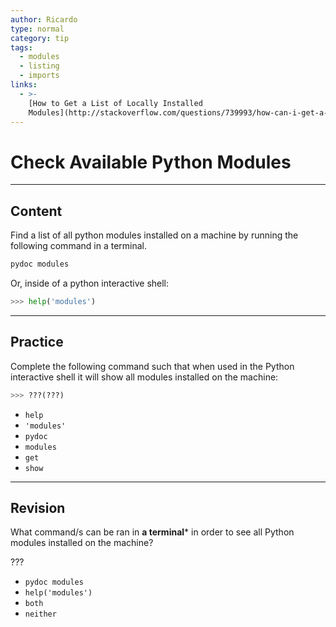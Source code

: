 ```yaml
---
author: Ricardo
type: normal
category: tip
tags:
  - modules
  - listing
  - imports
links:
  - >-
    [How to Get a List of Locally Installed
    Modules](http://stackoverflow.com/questions/739993/how-can-i-get-a-list-of-locally-installed-python-modules){website}
---
```


# Check Available Python Modules


---

## Content

Find a list of all python modules installed on a machine by running the following command in a terminal.

```bash
pydoc modules
```

Or, inside of a python interactive shell:

```python
>>> help('modules')
```


---

## Practice

Complete the following command such that when used in the Python interactive shell it will show all modules installed on the machine:

```py
>>> ???(???)
```

* `help`
* `'modules'`
* `pydoc`
* `modules`
* `get`
* `show`


---

## Revision

What command/s can be ran in **a terminal*** in order to see all Python modules installed on the machine?

???

* `pydoc modules`
* `help('modules')`
* `both`
* `neither`

